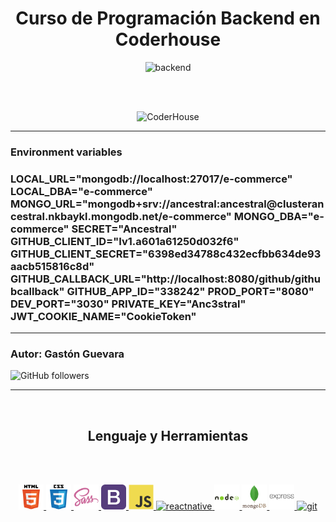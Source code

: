 <h1 align="center">Curso de Programación Backend en Coderhouse</h1>

<p align="center"> 
    <img src="https://encrypted-tbn0.gstatic.com/images?q=tbn:ANd9GcTY0JeyLTcn-kwLcHWl0gf3XzfFnot6eshV2ms8RVkEmzZst74I4X24PO8KCT7inFz46W0&usqp=CAU" alt="backend" />
</p>

<br><br>

<p align="center"> 
    <img src="https://jobs.coderhouse.com/assets/logos_coderhouse.png" alt="CoderHouse"  height="100"/>
</p>

---

### Environment variables

<h3 align="left"> 
LOCAL_URL="mongodb://localhost:27017/e-commerce"
LOCAL_DBA="e-commerce"
MONGO_URL="mongodb+srv://ancestral:ancestral@clusterancestral.nkbaykl.mongodb.net/e-commerce"
MONGO_DBA="e-commerce"
SECRET="Ancestral"
GITHUB_CLIENT_ID="Iv1.a601a61250d032f6"
GITHUB_CLIENT_SECRET="6398ed34788c432ecfbb634de93aacb515816c8d"
GITHUB_CALLBACK_URL="http://localhost:8080/github/githubcallback"
GITHUB_APP_ID="338242"
PROD_PORT="8080"
DEV_PORT="3030"
PRIVATE_KEY="Anc3stral"
JWT_COOKIE_NAME="CookieToken"
</h3>

---

### Autor: Gastón Guevara

![GitHub followers](https://img.shields.io/github/followers/gastigk?label=Follow%20me%20on%20GitHub&style=for-the-badge)

---

<br>

<h2 align="center">Lenguaje y Herramientas</h2>

<br>
<br>

<p align="center"> 
    <a href="https://www.w3.org/html/" target="_blank"> 
        <img src="https://raw.githubusercontent.com/devicons/devicon/master/icons/html5/html5-original-wordmark.svg" alt="html5" width="40" height="40"/>
    </a> 
    <a href="https://www.w3schools.com/css/" target="_blank"> 
        <img src="https://raw.githubusercontent.com/devicons/devicon/master/icons/css3/css3-original-wordmark.svg" alt="css3" width="40" height="40"/>
    </a> 
    <a href="https://www.w3.org/sass/" target="_blank">
        <img src="https://raw.githubusercontent.com/devicons/devicon/master/icons/sass/sass-original.svg" alt="sass" style="max-width:100%;" width="40" height="40">
    </a> 
    <a target="_blank" rel="" href="https://raw.githubusercontent.com/github/explore/80688e429a7d4ef2fca1e82350fe8e3517d3494d/topics/bootstrap/bootstrap.png"> 
        <img src="https://raw.githubusercontent.com/github/explore/80688e429a7d4ef2fca1e82350fe8e3517d3494d/topics/bootstrap/bootstrap.png" style="max-width: 100%;" height="40">
    </a> 
    <a href="https://developer.mozilla.org/en-US/docs/Web/JavaScript" target="_blank"> 
        <img src="https://raw.githubusercontent.com/devicons/devicon/master/icons/javascript/javascript-original.svg" alt="Javascript" width="40" height="40"/>
    </a> 
    <a href="https://reactnative.dev/" target="_blank" rel="noreferrer"> 
        <img src="https://reactnative.dev/img/header_logo.svg" alt="reactnative" width="40" height="40"/> 
    </a> 
    <a href="https://nodejs.org/" target="_blank" rel="gastigk"> 
        <img src="https://raw.githubusercontent.com/devicons/devicon/master/icons/nodejs/nodejs-original-wordmark.svg" alt="nodejs"  height="40"/> 
    </a>  
    <a href="https://www.mongodb.com/" target="_blank" rel="gastigk"> 
        <img src="https://raw.githubusercontent.com/devicons/devicon/master/icons/mongodb/mongodb-original-wordmark.svg" alt="mongodb.com"  height="40"/> 
    </a>
    <a href="https://www.express.com/" target="_blank" rel="gastigk"> 
        <img src="https://raw.githubusercontent.com/devicons/devicon/master/icons/express/express-original-wordmark.svg" alt="express.com"  height="40"/> 
    </a>
    <a href="https://git-scm.com/" target="_blank" rel="noreferrer"> 
        <img src="https://www.vectorlogo.zone/logos/git-scm/git-scm-icon.svg" alt="git" width="40" height="40"/> 
    </a> 
</p>
